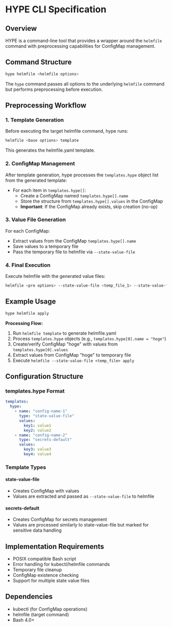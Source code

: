 # HYPE CLI Specification

## Overview

HYPE is a command-line tool that provides a wrapper around the `helmfile` command with preprocessing capabilities for ConfigMap management.

## Command Structure

```bash
hype helmfile <helmfile options>
```

The `hype` command passes all options to the underlying `helmfile` command but performs preprocessing before execution.

## Preprocessing Workflow

### 1. Template Generation

Before executing the target helmfile command, hype runs:

```bash
helmfile <base options> template
```

This generates the helmfile.yaml template.

### 2. ConfigMap Management

After template generation, hype processes the `templates.hype` object list from the generated template:

- For each item in `templates.hype[]`:
  - Create a ConfigMap named `templates.hype[].name`
  - Store the structure from `templates.hype[].values` in the ConfigMap
  - **Important**: If the ConfigMap already exists, skip creation (no-op)

### 3. Value File Generation

For each ConfigMap:
- Extract values from the ConfigMap `templates.hype[].name`
- Save values to a temporary file
- Pass the temporary file to helmfile via `--state-value-file`

### 4. Final Execution

Execute helmfile with the generated value files:

```bash
helmfile <pre options> --state-value-file <temp_file_1> --state-value-file <temp_file_2> ... <mode> <post options>
```

## Example Usage

```bash
hype helmfile apply
```

**Processing Flow:**
1. Run `helmfile template` to generate helmfile.yaml
2. Process `templates.hype` objects (e.g., `templates.hype[0].name = "hoge"`)
3. Create/verify ConfigMap "hoge" with values from `templates.hype[0].values`
4. Extract values from ConfigMap "hoge" to temporary file
5. Execute `helmfile --state-value-file <temp_file> apply`

## Configuration Structure

### templates.hype Format

```yaml
templates:
  hype:
    - name: "config-name-1"
      type: "state-value-file"
      values:
        key1: value1
        key2: value2
    - name: "config-name-2" 
      type: "secrets-default"
      values:
        key3: value3
        key4: value4
```

### Template Types

#### state-value-file
- Creates ConfigMap with values
- Values are extracted and passed as `--state-value-file` to helmfile

#### secrets-default
- Creates ConfigMap for secrets management
- Values are processed similarly to state-value-file but marked for sensitive data handling

## Implementation Requirements

- POSIX compatible Bash script
- Error handling for kubectl/helmfile commands
- Temporary file cleanup
- ConfigMap existence checking
- Support for multiple state value files

## Dependencies

- kubectl (for ConfigMap operations)
- helmfile (target command)
- Bash 4.0+